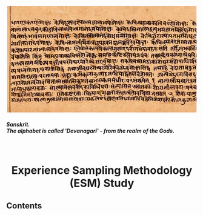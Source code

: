 <p align="center"> <img width="500" src="imgs/esm1.jpeg" alt="sanskrit"> </p>

##### *Sanskrit.*<br>*The alphabet is called 'Devanagari' - from the realm of the Gods.*
<br>


<h1 align="center"> Experience Sampling Methodology (ESM) Study </h1>

## Contents

<br>
<br>
